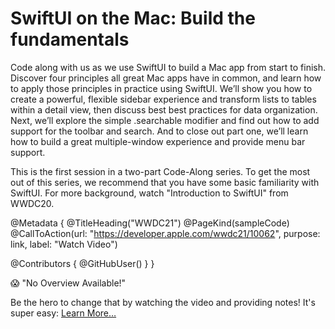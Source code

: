 # SwiftUI on the Mac: Build the fundamentals

Code along with us as we use SwiftUI to build a Mac app from start to finish. Discover four principles all great Mac apps have in common, and learn how to apply those principles in practice using SwiftUI. We’ll show you how to create a powerful, flexible sidebar experience and transform lists to tables within a detail view, then discuss best best practices for data organization. Next, we’ll explore the simple .searchable modifier and find out how to add support for the toolbar and search. And to close out part one, we’ll learn how to build a great multiple-window experience and provide menu bar support.

This is the first session in a two-part Code-Along series. To get the most out of this series, we recommend that you have some basic familiarity with SwiftUI. For more background, watch "Introduction to SwiftUI" from WWDC20.

@Metadata {
   @TitleHeading("WWDC21")
   @PageKind(sampleCode)
   @CallToAction(url: "https://developer.apple.com/wwdc21/10062", purpose: link, label: "Watch Video")

   @Contributors {
      @GitHubUser(<replace this with your GitHub handle>)
   }
}

😱 "No Overview Available!"

Be the hero to change that by watching the video and providing notes! It's super easy:
 [Learn More…](https://wwdcnotes.github.io/WWDCNotes/documentation/wwdcnotes/contributing)
